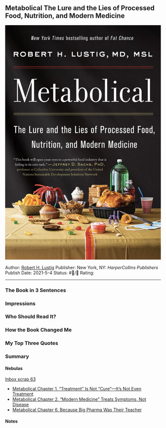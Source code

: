 ## Metabolical The Lure and the Lies of Processed Food, Nutrition, and Modern Medicine

[ ![150](%E2%9A%99%EF%B8%8F%20Tools/%F0%9F%93%B8%20Images/7774A30A-AFAC-4D83-B11C-175413AFED54.jpeg) ](https://www.amazon.com/gp/aw/d/B08F7S58JY/ref=tmm_kin_swatch_0?ie=UTF8&qid=1676850828&sr=8-2)

Author: [Robert H. Lustig]()
Publisher: New York, NY: *HarperCollins Publishers*
Publish Date: 2021-5-4
Status: #💫/💫 
Rating:

---

### The Book in 3 Sentences

### Impressions

### Who Should Read It?

### How the Book Changed Me

### My Top Three Quotes

### Summary

#### Nebulas

[Inbox scrap 63](Inbox%20scrap%2063.md)

* [Metabolical Chapter 1. “Treatment” Is Not “Cure”—It’s Not Even Treatment](Metabolical%20Chapter%201.%20%E2%80%9CTreatment%E2%80%9D%20Is%20Not%20%E2%80%9CCure%E2%80%9D%E2%80%94It%E2%80%99s%20Not%20Even%20Treatment.md)
* [Metabolical Chapter 2. “Modern Medicine” Treats Symptoms, Not Disease](Metabolical%20Chapter%202.%20%E2%80%9CModern%20Medicine%E2%80%9D%20Treats%20Symptoms,%20Not%20Disease.md)
* [Metabolical Chapter 6. Because Big Pharma Was Their Teacher](Metabolical%20Chapter%206.%20Because%20Big%20Pharma%20Was%20Their%20Teacher.md)

#### Notes
